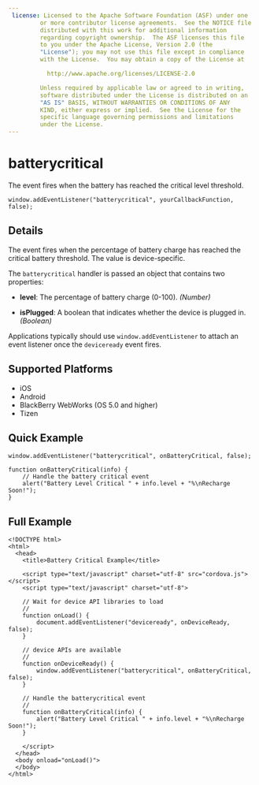 ```yaml
---
 license: Licensed to the Apache Software Foundation (ASF) under one
         or more contributor license agreements.  See the NOTICE file
         distributed with this work for additional information
         regarding copyright ownership.  The ASF licenses this file
         to you under the Apache License, Version 2.0 (the
         "License"); you may not use this file except in compliance
         with the License.  You may obtain a copy of the License at

           http://www.apache.org/licenses/LICENSE-2.0

         Unless required by applicable law or agreed to in writing,
         software distributed under the License is distributed on an
         "AS IS" BASIS, WITHOUT WARRANTIES OR CONDITIONS OF ANY
         KIND, either express or implied.  See the License for the
         specific language governing permissions and limitations
         under the License.
---
```


batterycritical
===========

The event fires when the battery has reached the critical level
threshold.

    window.addEventListener("batterycritical", yourCallbackFunction, false);

Details
-------

The event fires when the percentage of battery charge has reached the
critical battery threshold. The value is device-specific.

The `batterycritical` handler is passed an object that contains two
properties:

- __level__: The percentage of battery charge (0-100). _(Number)_

- __isPlugged__: A boolean that indicates whether the device is plugged in. _(Boolean)_

Applications typically should use `window.addEventListener` to attach
an event listener once the `deviceready` event fires.

Supported Platforms
-------------------

- iOS
- Android
- BlackBerry WebWorks (OS 5.0 and higher)
- Tizen

Quick Example
-------------

    window.addEventListener("batterycritical", onBatteryCritical, false);

    function onBatteryCritical(info) {
        // Handle the battery critical event
        alert("Battery Level Critical " + info.level + "%\nRecharge Soon!");
    }

Full Example
------------

    <!DOCTYPE html>
    <html>
      <head>
        <title>Battery Critical Example</title>

        <script type="text/javascript" charset="utf-8" src="cordova.js"></script>
        <script type="text/javascript" charset="utf-8">

        // Wait for device API libraries to load
        //
        function onLoad() {
            document.addEventListener("deviceready", onDeviceReady, false);
        }

        // device APIs are available
        //
        function onDeviceReady() {
            window.addEventListener("batterycritical", onBatteryCritical, false);
        }

        // Handle the batterycritical event
        //
        function onBatteryCritical(info) {
            alert("Battery Level Critical " + info.level + "%\nRecharge Soon!");
        }

        </script>
      </head>
      <body onload="onLoad()">
      </body>
    </html>
